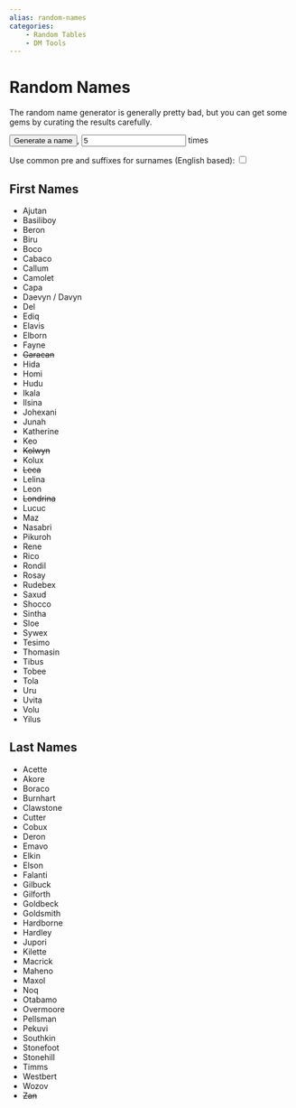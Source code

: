 ```yaml
---
alias: random-names
categories:
    - Random Tables
    - DM Tools
---
```

# Random Names

The random name generator is generally pretty bad, but you can get some gems by curating the results carefully.

<section>
    <button
        class="md-button md-button--primary"
        onclick="window.dispatchEvent(new CustomEvent('generateName'))"
        type="button"
    >
    Generate a name
    </button>, <input id="nametimes" type="number" value="5" onclick="(e) => e.preventDefault()" /> times
    <p>
        <label>
            Use common pre and suffixes for surnames (English based):
        </label>
        <input
            type="checkbox"
            id="useFixes"
        />
    </p>
    <p>
        <span id="nameOut"></span>
    </p>
</section>

## First Names

- Ajutan
- Basiliboy
- Beron
- Biru
- Boco
- Cabaco
- Callum
- Camolet
- Capa
- Daevyn / Davyn
- Del
- Ediq
- Elavis
- Elborn
- Fayne
- ~~Garacan~~
- Hida
- Homi
- Hudu
- Ikala
- Ilsina
- Johexani
- Junah
- Katherine
- Keo
- ~~Kolwyn~~
- Kolux
- ~~Leca~~
- Lelina
- Leon
- ~~Londrina~~
- Lucuc
- Maz
- Nasabri
- Pikuroh
- Rene
- Rico
- Rondil
- Rosay
- Rudebex
- Saxud
- Shocco
- Sintha
- Sloe
- Sywex
- Tesimo
- Thomasin
- Tibus
- Tobee
- Tola
- Uru
- Uvita
- Volu
- Yilus

## Last Names

- Acette
- Akore
- Boraco
- Burnhart
- Clawstone
- Cutter
- Cobux
- Deron
- Emavo
- Elkin
- Elson
- Falanti
- Gilbuck
- Gilforth
- Goldbeck
- Goldsmith
- Hardborne
- Hardley
- Jupori
- Kilette
- Macrick
- Maheno
- Maxol
- Noq
- Otabamo
- Overmoore
- Pellsman
- Pekuvi
- Southkin
- Stonefoot
- Stonehill
- Timms
- Westbert
- Wozov
- ~~Zan~~
